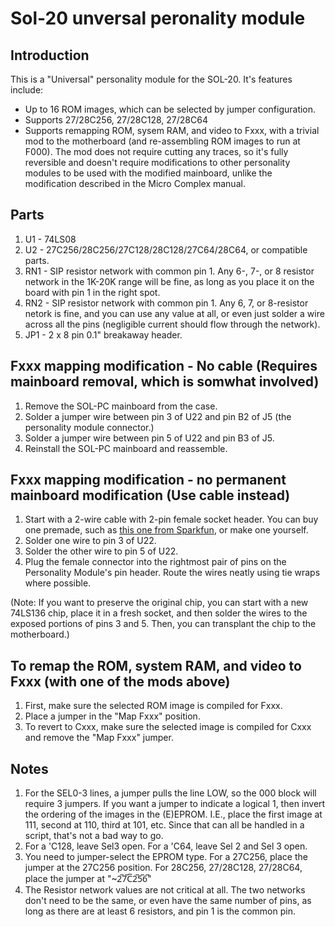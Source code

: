 # Sol-20 unversal peronality module

## Introduction

This is a "Universal" personality module for the SOL-20.  It's features include:
* Up to 16 ROM images, which can be selected by jumper configuration.
* Supports 27/28C256, 27/28C128, 27/28C64
* Supports remapping ROM, sysem RAM, and video to Fxxx, with a trivial mod to
  the motherboard (and re-assembling ROM images to run at F000). The mod does
  not require cutting any traces, so it's fully reversible and doesn't require
  modifications to other personality modules to be used with the modified
  mainboard, unlike the modification described in the Micro Complex manual.

## Parts
1. U1 - 74LS08
1. U2 - 27C256/28C256/27C128/28C128/27C64/28C64, or compatible parts.
1. RN1 - SIP resistor network with common pin 1. Any 6-, 7-, or 8 resistor
network in the 1K-20K range will be fine, as long as you place it on the board
with pin 1 in the right spot.
1. RN2 - SIP resistor network with common pin 1. Any 6, 7, or 8-resistor netork
is fine, and you can use any value at all, or even just solder a wire across all
the pins (negligible current should flow through the network).
1. JP1 - 2 x 8 pin 0.1" breakaway header.

## Fxxx mapping modification - No cable (Requires mainboard removal, which is somwhat involved)
1. Remove the SOL-PC mainboard from the case.
1. Solder a jumper wire between pin 3 of U22 and pin B2 of J5 (the personality module connector.)
1. Solder a jumper wire between pin 5 of U22 and pin B3 of J5.
1. Reinstall the SOL-PC mainboard and reassemble.

## Fxxx mapping modification - no permanent mainboard modification (Use cable instead)
1. Start with a 2-wire cable with 2-pin female socket header.  You can buy one premade,
   such as [this one from Sparkfun](https://www.sparkfun.com/products/10372),
   or make one yourself.
1. Solder one wire to pin 3 of U22.
1. Solder the other wire to pin 5 of U22.
1. Plug the female connector into the rightmost pair of pins on the Personality Module's
   pin header.  Route the wires neatly using tie wraps where possible.
   
(Note: If you want to preserve the original chip, you can start with a new 74LS136 chip, place
it in a fresh socket, and then solder the wires to the exposed portions of pins 3 and 5.  Then, you
can transplant the chip to the motherboard.)

## To remap the ROM, system RAM, and video to Fxxx (with one of the mods above)
1. First, make sure the selected ROM image is compiled for Fxxx.  
1. Place a jumper in the "Map Fxxx" position. 
1. To revert to Cxxx, make sure the selected image is compiled for Cxxx and
   remove the "Map Fxxx" jumper.
   
## Notes

1. For the SEL0-3 lines, a jumper pulls the line LOW, so the 000 block will
   require 3 jumpers. If you want a jumper to indicate a logical 1, then invert
   the ordering of the images in the (E)EPROM. I.E., place the first image at
   111, second at 110, third at 101, etc. Since that can all be handled in a
   script, that's not a bad way to go.
1. For a 'C128, leave Sel3 open. For a 'C64, leave Sel 2 and Sel 3 open.
1. You need to jumper-select the EPROM type.  For a 27C256, place the jumper
   at the 27C256 position. For 28C256, 27/28C128, 27/28C64, place the jumper
   at "~2̅7̅C̅2̅5̅6̅"
1. The Resistor network values are not critical at all. The two networks don't
   need to be the same, or even have the same number of pins, as long as there
   are at least 6 resistors, and pin 1 is the common pin.




